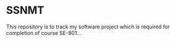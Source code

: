 # SSNMT
This repository is to track my software project which is required for completion of course SE-801...

